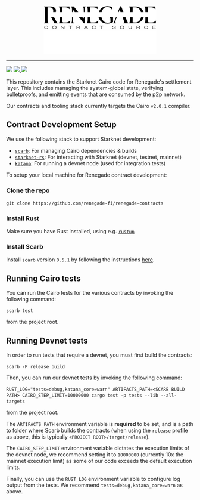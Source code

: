 <div align="center">
  <img
    alt="Renegade Logo"
    width="60%"
    src="./img/logo_light_contract.svg#gh-light-mode-only"
  />
  <img
    alt="Renegade Logo"
    width="60%"
    src="./img/logo_dark_contract.svg#gh-dark-mode-only"
  />
</div>

---

<div>
  <img
    src="https://github.com/renegade-fi/renegade-contracts/actions/workflows/format.yml/badge.svg"
  />
  <a href="https://twitter.com/renegade_fi" target="_blank">
    <img src="https://img.shields.io/twitter/follow/renegade_fi?style=social" />
  </a>
  <a href="https://discord.gg/renegade-fi" target="_blank">
    <img src="https://img.shields.io/discord/1032770899675463771?label=Join%20Discord&logo=discord&style=social" />
  </a>
</div>

This repository contains the Starknet Cairo code for Renegade's settlement
layer. This includes managing the system-global state, verifying bulletproofs,
and emitting events that are consumed by the p2p network.

Our contracts and tooling stack currently targets the Cairo `v2.0.1` compiler.

## Contract Development Setup

We use the following stack to support Starknet development:
- [`scarb`](https://github.com/software-mansion/scarb): For managing Cairo dependencies & builds
- [`starknet-rs`](https://github.com/xJonathanLEI/starknet-rs): For interacting with Starknet (devnet, testnet, mainnet)
- [`katana`](https://github.com/dojoengine/dojo/tree/main/crates/katana): For running a devnet node (used for integration tests)

To setup your local machine for Renegade contract development:

### Clone the repo
```
git clone https://github.com/renegade-fi/renegade-contracts
```

### Install Rust

Make sure you have Rust installed, using e.g. [`rustup`](https://rustup.rs/)

### Install Scarb

Install `scarb` version `0.5.1` by following the instructions [here](https://docs.swmansion.com/scarb/docs/install).

## Running Cairo tests

You can run the Cairo tests for the various contracts by invoking the following command:
```shell
scarb test
```
from the project root.

## Running Devnet tests

In order to run tests that require a devnet, you must first build the contracts:
```shell
scarb -P release build
```

Then, you can run our devnet tests by invoking the following command:
```shell
RUST_LOG="tests=debug,katana_core=warn" ARTIFACTS_PATH=<SCARB BUILD PATH> CAIRO_STEP_LIMIT=10000000 cargo test -p tests --lib --all-targets
```
from the project root.

The `ARTIFACTS_PATH` environment variable is **required** to be set, and is a path to folder where Scarb builds the contracts
(when using the `release` profile as above, this is typically `<PROJECT ROOT>/target/release`).

The `CAIRO_STEP_LIMIT` environment variable dictates the execution limits of the devnet node, we recommend setting it to `10000000`
(currently 10x the mainnet execution limit) as some of our code exceeds the default execution limits.

Finally, you can use the `RUST_LOG` environment variable to configure log output from the tests. We recommend `tests=debug,katana_core=warn` as above.

